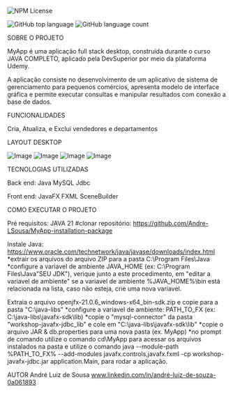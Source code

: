![NPM License](https://img.shields.io/npm/l/:packageName?registry_uri=License&style=plastic)


![GitHub top language](https://img.shields.io/github/languages/top/Andre-LSousa/workshop-javafx-jdbc?style=plastic)
![GitHub language count](https://img.shields.io/github/languages/count/Andre-LSousa/workshop-javafx-jdbc?style=plastic)

SOBRE O PROJETO

MyApp é uma aplicação full stack desktop, construída durante o curso JAVA COMPLETO, aplicado pela DevSuperior por meio da plataforma Udemy.

A aplicação consiste no desenvolvimento de um aplicativo de sistema de gerenciamento para pequenos comércios, apresenta modelo de interface gráfica e permite executar consultas e manipular resultados com conexão a base de dados.

FUNCIONALIDADES

Cria, Atualiza, e Exclui vendedores e departamentos

LAYOUT DESKTOP

![Image](https://github.com/user-attachments/assets/43badf12-d144-4b19-9d94-f3620c4dd124)
![Image](https://github.com/user-attachments/assets/0dbacff1-0c4d-43ba-bdaa-5cdd4c6842ac)
![Image](https://github.com/user-attachments/assets/fe5c2e52-5b03-402e-aae0-91d8b0859b49)
![Image](https://github.com/user-attachments/assets/a7f6b21f-76d7-4120-8408-af1e80acac02)




TECNOLOGIAS UTILIZADAS

Back end:
Java
MySQL
Jdbc

Front end: 
JavaFX
FXML
SceneBuilder


COMO EXECUTAR O PROJETO

Pré requisitos: JAVA 21
#clonar repositório: https://github.com/Andre-LSousa/MyApp-installation-package

Instale Java: https://www.oracle.com/technetwork/java/javase/downloads/index.html
*extrair os arquivos do arquivo ZIP para a pasta C:\Program Files\Java 
*configure a variavel de ambiente JAVA_HOME (ex: C:\Program Files\Java\"SEU JDK"), verique junto a este procedimento, em "editar a variavel de ambiente" se a variavel de ambiente %JAVA_HOME%\bin está relacionada na lista, caso não esteja, crie uma nova variavel. 

Extraia o arquivo openjfx-21.0.6_windows-x64_bin-sdk.zip e copie para a pasta "C:\java-libs"
*configure a variavel de ambiente: PATH_TO_FX (ex: C:\java-libs\javafx-sdk\lib)
*copie o "mysql-connector" da pasta "workshop-javafx-jdbc_lib" e cole em "C:\java-libs\javafx-sdk\lib"
*copie o arquivo JAR & db.properties para uma nova pasta (ex. MyApp)
*no prompt de comando utilize o comando cd\MyApp para acessar os arquivos instalados na pasta e utilize o comando java --module-path %PATH_TO_FX% --add-modules javafx.controls,javafx.fxml -cp workshop-javafx-jdbc.jar application.Main, para rodar a aplicação.



AUTOR 
André Luiz de Sousa
www.linkedin.com/in/andré-luiz-de-souza-0a061893












